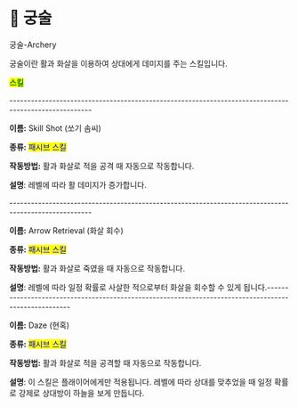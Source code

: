 # 🏹 궁술

궁술-Archery



궁술이란 활과 화살을 이용하여 상대에게 데미지를 주는 스킬입니다.



<mark style="color:green;">**스킬**</mark>

\-----------------------------------------------------------------------------------------------------

**이름:** Skill Shot (쏘기 솜씨)

**종류:** <mark style="color:blue;">패시브 스킬</mark>

**작동방법:** 활과 화살로 적을 공격  때 자동으로 작동합니다.

**설명**: 레벨에 따라 활 데미지가 증가합니다.

\-----------------------------------------------------------------------------------------------------

**이름:** Arrow Retrieval (화살 회수)

**종류:** <mark style="color:blue;">패시브 스킬</mark>

**작동방법:** 활과 화살로 죽였을 때 자동으로 작동합니다.

**설명**: 레벨에 따라 일정 확률로 사살한 적으로부터 화살을 회수할 수 있게 됩니다.-----------------------------------------------------------------------------------------------------

**이름:** Daze (현혹)

**종류:** <mark style="color:blue;">패시브 스킬</mark>

**작동방법:** 활과 화살로 적을 공격할 때 자동으로 작동합니다.

**설명**: 이 스킬은 플래이어에게만 적용됩니다. 레벨에 따라 상대를 맞추었을 때 일정 확률로 강제로 상대방이 하늘을 보게 만듭니다.

